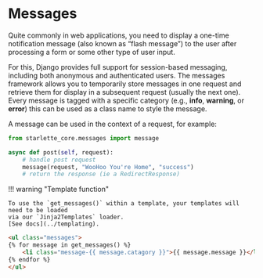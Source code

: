 # Messages

Quite commonly in web applications, you need to display a one-time notification message (also known as “flash message”) to the user after processing a form or some other type of user input.

For this, Django provides full support for session-based messaging, including both anonymous and authenticated users. The messages framework allows you to temporarily store messages in one request and retrieve them for display in a subsequent request (usually the next one). Every message is tagged with a specific category (e.g., **info**, **warning**, or **error**) this can be used as a class name to style the message.

A message can be used in the context of a request, for example:

```python
from starlette_core.messages import message

async def post(self, request):
    # handle post request
    message(request, "WooHoo You're Home", "success")
    # return the response (ie a RedirectResponse)
```

!!! warning "Template function"

    To use the `get_messages()` within a template, your templates will need to be loaded
    via our `Jinja2Templates` loader.
    [See docs](../templating).

```html
<ul class="messages">
{% for message in get_messages() %}
    <li class="message-{{ message.catagory }}">{{ message.message }}</li>
{% endfor %}
</ul>
```
